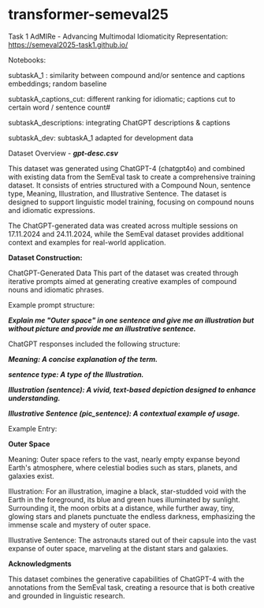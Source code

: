# transformer-semeval25

Task 1
AdMIRe - Advancing Multimodal Idiomaticity Representation:
https://semeval2025-task1.github.io/


Notebooks:

subtaskA_1 : similarity between compound and/or sentence and captions embeddings; random baseline

subtaskA_captions_cut: different ranking for idiomatic; captions cut to certain word / sentence count#

subtaskA_descriptions: integrating ChatGPT descriptions & captions

subtaskA_dev: subtaskA_1 adapted for development data

Dataset Overview - **_gpt-desc.csv_**


This dataset was generated using ChatGPT-4 (chatgpt4o) and combined with existing data from the SemEval task to create a comprehensive training dataset. It consists of entries structured with a Compound Noun, sentence type, Meaning, Illustration, and Illustrative Sentence. The dataset is designed to support linguistic model training, focusing on compound nouns and idiomatic expressions.


The ChatGPT-generated data was created across multiple sessions on 17.11.2024 and 24.11.2024, while the SemEval dataset provides additional context and examples for real-world application.

**Dataset Construction:**

ChatGPT-Generated Data
This part of the dataset was created through iterative prompts aimed at generating creative examples of compound nouns and idiomatic phrases.

Example prompt structure:


_**Explain me "Outer space" in one sentence and give me an illustration but without picture and provide me an illustrative sentence.**_


ChatGPT responses included the following structure:


_**Meaning: A concise explanation of the term.**_


_**sentence type: A type of the Illustration.**_


_**Illustration (sentence): A vivid, text-based depiction designed to enhance understanding.**_


_**Illustrative Sentence (pic_sentence): A contextual example of usage.**_


Example Entry:


**Outer Space**

Meaning: Outer space refers to the vast, nearly empty expanse beyond Earth's atmosphere, where celestial bodies such as stars, planets, and galaxies exist.


Illustration: For an illustration, imagine a black, star-studded void with the Earth in the foreground, its blue and green hues illuminated by sunlight. Surrounding it, the moon orbits at a distance, while further away, tiny, glowing stars and planets punctuate the endless darkness, emphasizing the immense scale and mystery of outer space.


Illustrative Sentence: The astronauts stared out of their capsule into the vast expanse of outer space, marveling at the distant stars and galaxies.


**Acknowledgments**


This dataset combines the generative capabilities of ChatGPT-4 with the annotations from the SemEval task, creating a resource that is both creative and grounded in linguistic research.
